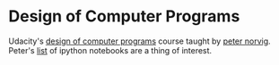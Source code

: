 # Design of Computer Programs #

Udacity's [design of computer programs](https://www.udacity.com/course/design-of-computer-programs--cs212) course taught by [peter norvig](http://norvig.com/). Peter's [list](http://norvig.com/ipython/README.html) of ipython notebooks are a thing of interest.  


